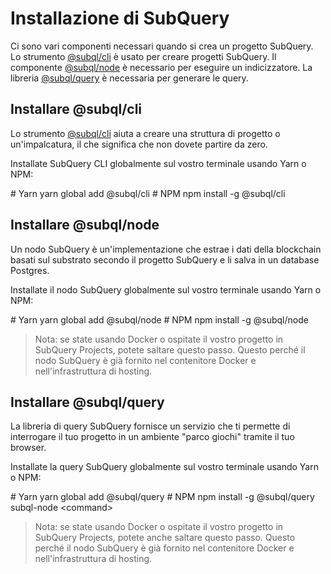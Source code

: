 # Installazione di SubQuery

Ci sono vari componenti necessari quando si crea un progetto SubQuery. Lo strumento [@subql/cli](https://github.com/subquery/subql/tree/docs-new-section/packages/cli) è usato per creare progetti SubQuery. Il componente [@subql/node](https://github.com/subquery/subql/tree/docs-new-section/packages/node) è necessario per eseguire un indicizzatore. La libreria [@subql/query](https://github.com/subquery/subql/tree/docs-new-section/packages/query) è necessaria per generare le query.

## Installare @subql/cli

Lo strumento [@subql/cli](https://github.com/subquery/subql/tree/docs-new-section/packages/cli) aiuta a creare una struttura di progetto o un'impalcatura, il che significa che non dovete partire da zero.

Installate SubQuery CLI globalmente sul vostro terminale usando Yarn o NPM:

<CodeGroup> # Yarn yarn global add @subql/cli # NPM npm install -g @subql/cli
## Installare @subql/node

Un nodo SubQuery è un'implementazione che estrae i dati della blockchain basati sul substrato secondo il progetto SubQuery e li salva in un database Postgres.

Installate il nodo SubQuery globalmente sul vostro terminale usando Yarn o NPM:

<CodeGroup> # Yarn yarn global add @subql/node # NPM npm install -g @subql/node
> Nota: se state usando Docker o ospitate il vostro progetto in SubQuery Projects, potete saltare questo passo. Questo perché il nodo SubQuery è già fornito nel contenitore Docker e nell'infrastruttura di hosting.

## Installare @subql/query

La libreria di query SubQuery fornisce un servizio che ti permette di interrogare il tuo progetto in un ambiente "parco giochi" tramite il tuo browser.

Installate la query SubQuery globalmente sul vostro terminale usando Yarn o NPM:

<CodeGroup> <CodeGroupItem title="YARN" active> # Yarn yarn global add @subql/query # NPM npm install -g @subql/query </CodeGroupItem>
<CodeGroupItem title="NPM"> subql-node &lt;command&gt; </CodeGroupItem> </CodeGroup>

> Nota: se state usando Docker o ospitate il vostro progetto in SubQuery Projects, potete anche saltare questo passo. Questo perché il nodo SubQuery è già fornito nel contenitore Docker e nell'infrastruttura di hosting. 